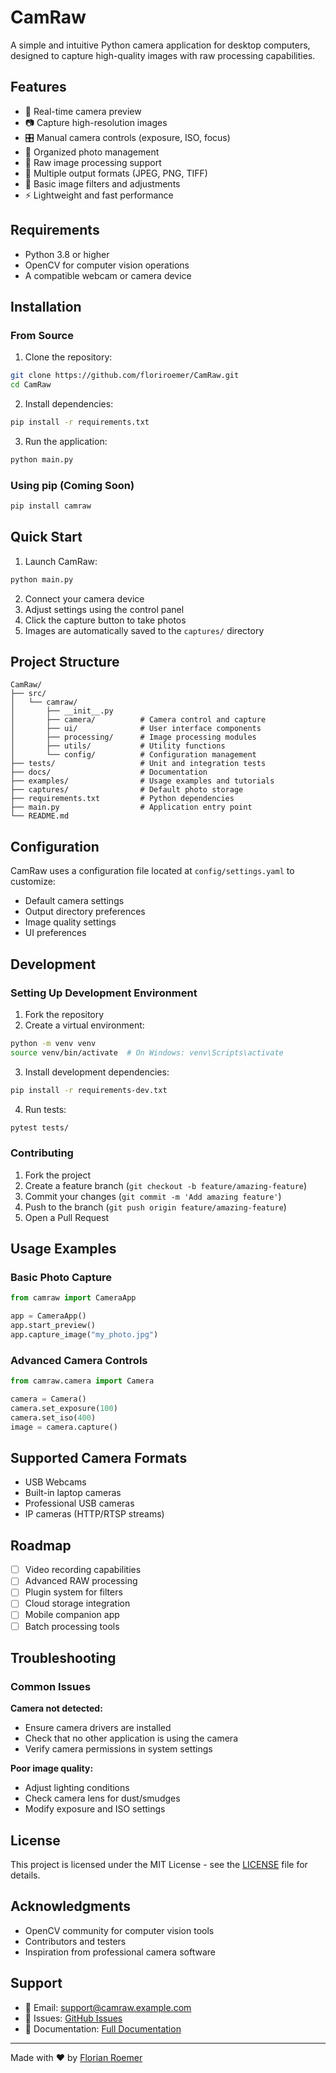 # CamRaw

A simple and intuitive Python camera application for desktop computers, designed to capture high-quality images with raw processing capabilities.

## Features

- 🎥 Real-time camera preview
- 📷 Capture high-resolution images
- 🎛️ Manual camera controls (exposure, ISO, focus)
- 📁 Organized photo management
- 🔧 Raw image processing support
- 💾 Multiple output formats (JPEG, PNG, TIFF)
- 🎨 Basic image filters and adjustments
- ⚡ Lightweight and fast performance

## Requirements

- Python 3.8 or higher
- OpenCV for computer vision operations
- A compatible webcam or camera device

## Installation

### From Source

1. Clone the repository:
```bash
git clone https://github.com/floriroemer/CamRaw.git
cd CamRaw
```

2. Install dependencies:
```bash
pip install -r requirements.txt
```

3. Run the application:
```bash
python main.py
```

### Using pip (Coming Soon)

```bash
pip install camraw
```

## Quick Start

1. Launch CamRaw:
```bash
python main.py
```

2. Connect your camera device
3. Adjust settings using the control panel
4. Click the capture button to take photos
5. Images are automatically saved to the `captures/` directory

## Project Structure

```
CamRaw/
├── src/
│   └── camraw/
│       ├── __init__.py
│       ├── camera/          # Camera control and capture
│       ├── ui/              # User interface components
│       ├── processing/      # Image processing modules
│       ├── utils/           # Utility functions
│       └── config/          # Configuration management
├── tests/                   # Unit and integration tests
├── docs/                    # Documentation
├── examples/                # Usage examples and tutorials
├── captures/                # Default photo storage
├── requirements.txt         # Python dependencies
├── main.py                  # Application entry point
└── README.md
```

## Configuration

CamRaw uses a configuration file located at `config/settings.yaml` to customize:

- Default camera settings
- Output directory preferences  
- Image quality settings
- UI preferences

## Development

### Setting Up Development Environment

1. Fork the repository
2. Create a virtual environment:
```bash
python -m venv venv
source venv/bin/activate  # On Windows: venv\Scripts\activate
```

3. Install development dependencies:
```bash
pip install -r requirements-dev.txt
```

4. Run tests:
```bash
pytest tests/
```

### Contributing

1. Fork the project
2. Create a feature branch (`git checkout -b feature/amazing-feature`)
3. Commit your changes (`git commit -m 'Add amazing feature'`)
4. Push to the branch (`git push origin feature/amazing-feature`)
5. Open a Pull Request

## Usage Examples

### Basic Photo Capture
```python
from camraw import CameraApp

app = CameraApp()
app.start_preview()
app.capture_image("my_photo.jpg")
```

### Advanced Camera Controls
```python
from camraw.camera import Camera

camera = Camera()
camera.set_exposure(100)
camera.set_iso(400)
image = camera.capture()
```

## Supported Camera Formats

- USB Webcams
- Built-in laptop cameras
- Professional USB cameras
- IP cameras (HTTP/RTSP streams)

## Roadmap

- [ ] Video recording capabilities
- [ ] Advanced RAW processing
- [ ] Plugin system for filters
- [ ] Cloud storage integration
- [ ] Mobile companion app
- [ ] Batch processing tools

## Troubleshooting

### Common Issues

**Camera not detected:**
- Ensure camera drivers are installed
- Check that no other application is using the camera
- Verify camera permissions in system settings

**Poor image quality:**
- Adjust lighting conditions
- Check camera lens for dust/smudges
- Modify exposure and ISO settings

## License

This project is licensed under the MIT License - see the [LICENSE](LICENSE) file for details.

## Acknowledgments

- OpenCV community for computer vision tools
- Contributors and testers
- Inspiration from professional camera software

## Support

- 📧 Email: support@camraw.example.com
- 🐛 Issues: [GitHub Issues](https://github.com/floriroemer/CamRaw/issues)
- 📖 Documentation: [Full Documentation](https://camraw.readthedocs.io)

---

Made with ❤️ by [Florian Roemer](https://github.com/floriroemer)
